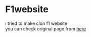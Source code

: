 # F1website
ı tried to make clon f1 website <br>
you can check original page from <a href="https://www.formula1.com/">here</a>
